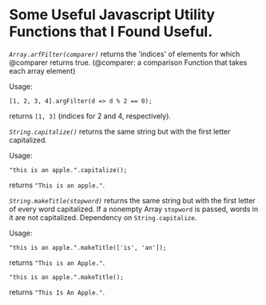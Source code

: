 # Some Useful Javascript Utility Functions that I Found Useful.

*`Array.arfFilter(comparer)`* returns the 'indices' of elements for which @comparer returns true. (@comparer: a comparison Function that takes each array element)

Usage:
```{javascript}
[1, 2, 3, 4].argFilter(d => d % 2 == 0);
```
returns `[1, 3]` (indices for 2 and 4, respectively).


*`String.capitalize()`* returns the same string but with the first letter capitalized.

Usage:
```{javascript}
"this is an apple.".capitalize();
```
returns `"This is an apple."`.

*`String.makeTitle(stopword)`* returns the same string but with the first letter of every word capitalized. If a nonempty Array `stopword` is passed, words in it are not capitalized. Dependency on `String.capitalize`.

Usage:
```{javascript}
"this is an apple.".makeTitle(['is', 'an']);
```
returns `"This is an Apple."`.

```{javascript}
"this is an apple.".makeTitle();
```
returns `"This Is An Apple."`.